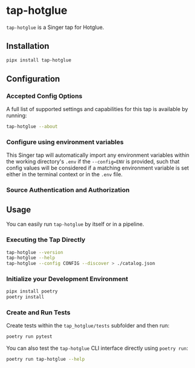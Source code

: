 # tap-hotglue

`tap-hotglue` is a Singer tap for Hotglue.


## Installation

```bash
pipx install tap-hotglue
```

## Configuration

### Accepted Config Options

A full list of supported settings and capabilities for this
tap is available by running:

```bash
tap-hotglue --about
```

### Configure using environment variables

This Singer tap will automatically import any environment variables within the working directory's
`.env` if the `--config=ENV` is provided, such that config values will be considered if a matching
environment variable is set either in the terminal context or in the `.env` file.

### Source Authentication and Authorization


## Usage

You can easily run `tap-hotglue` by itself or in a pipeline.

### Executing the Tap Directly

```bash
tap-hotglue --version
tap-hotglue --help
tap-hotglue --config CONFIG --discover > ./catalog.json
```

### Initialize your Development Environment

```bash
pipx install poetry
poetry install
```

### Create and Run Tests

Create tests within the `tap_hotglue/tests` subfolder and
  then run:

```bash
poetry run pytest
```

You can also test the `tap-hotglue` CLI interface directly using `poetry run`:

```bash
poetry run tap-hotglue --help
```
